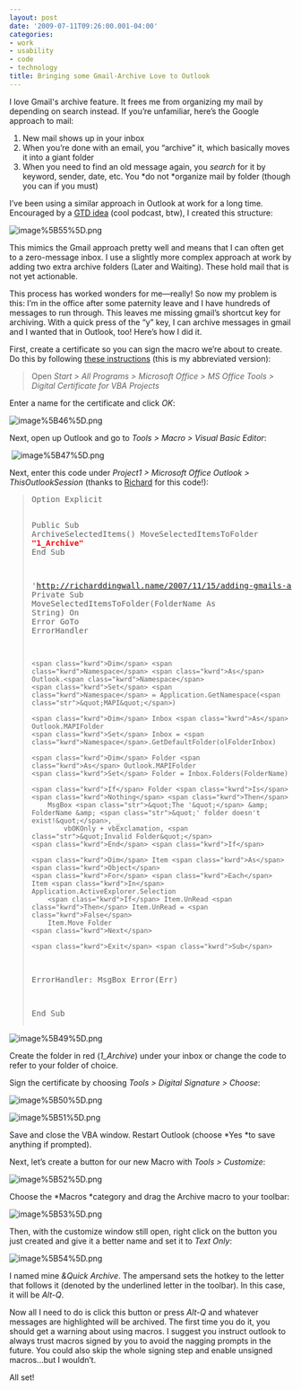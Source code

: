 ```yaml
---
layout: post
date: '2009-07-11T09:26:00.001-04:00'
categories:
- work
- usability
- code
- technology
title: Bringing some Gmail-Archive Love to Outlook
---
```



I love Gmail's archive feature. It frees me from organizing my mail by depending on search instead. If you’re unfamiliar, here’s the Google approach to mail:  <ol>   <li>New mail shows up in your inbox</li>    <li>When you’re done with an email, you “archive” it, which basically moves it into a giant folder</li>    <li>When you need to find an old message again, you *search* for it by keyword, sender, date, etc. You *do not *organize mail by folder (though you can if you must)</li> </ol>

I’ve been using a similar approach in Outlook at work for a long time. Encouraged by a [GTD idea](http://getitdone.quickanddirtytips.com/inbox-zero.aspx) (cool podcast, btw), I created this structure:  

![image%5B55%5D.png](image%5B55%5D.png) 



This mimics the Gmail approach pretty well and means that I can often get to a zero-message inbox. I use a slightly more complex approach at work by adding two extra archive folders (Later and Waiting). These hold mail that is not yet actionable.

This process has worked wonders for me—really! So now my problem is this: I’m in the office after some paternity leave and I have hundreds of messages to run through. This leaves me missing gmail’s shortcut key for archiving. With a quick press of the “y” key, I can archive messages in gmail and I wanted that in Outlook, too! Here’s how I did it.

First, create a certificate so you can sign the macro we’re about to create. Do this by following [these instructions](http://grok.lsu.edu/Article.aspx?articleId=593) (this is my abbreviated version):
<blockquote> 

Open *Start &gt; All Programs &gt; Microsoft Office &gt; MS Office Tools &gt; Digital Certificate for VBA Projects*
</blockquote>

Enter a name for the certificate and click *OK*:  

![image%5B46%5D.png](image%5B46%5D.png)&#160;

Next, open up Outlook and go to *Tools &gt; Macro &gt; Visual Basic Editor*:  

&#160;![image%5B47%5D.png](image%5B47%5D.png) 

Next, enter this code under *Project1 &gt; Microsoft Office Outlook &gt; ThisOutlookSession* (thanks to [Richard](http://richarddingwall.name/2007/11/15/adding-gmails-archive-button-to-microsoft-outlook/) for this code!):
<blockquote>   <pre class="csharpcode"><span class="kwrd">Option</span> Explicit

<span class="kwrd">Public</span> <span class="kwrd">Sub</span> ArchiveSelectedItems()
    MoveSelectedItemsToFolder <span class="str">**<font color="#ff0000">&quot;1_Archive&quot;</font>**</span>
<span class="kwrd">End</span> <span class="kwrd">Sub</span>

<span class="rem">'http://richarddingwall.name/2007/11/15/adding-gmails-archive-button-to-microsoft-outlook/</span>
<span class="kwrd">Private</span> <span class="kwrd">Sub</span> MoveSelectedItemsToFolder(FolderName <span class="kwrd">As</span> <span class="kwrd">String</span>)
    <span class="kwrd">On</span> <span class="kwrd">Error</span> <span class="kwrd">GoTo</span> ErrorHandler

    <span class="kwrd">Dim</span> <span class="kwrd">Namespace</span> <span class="kwrd">As</span> Outlook.<span class="kwrd">Namespace</span>
    <span class="kwrd">Set</span> <span class="kwrd">Namespace</span> = Application.GetNamespace(<span class="str">&quot;MAPI&quot;</span>)

    <span class="kwrd">Dim</span> Inbox <span class="kwrd">As</span> Outlook.MAPIFolder
    <span class="kwrd">Set</span> Inbox = <span class="kwrd">Namespace</span>.GetDefaultFolder(olFolderInbox)

    <span class="kwrd">Dim</span> Folder <span class="kwrd">As</span> Outlook.MAPIFolder
    <span class="kwrd">Set</span> Folder = Inbox.Folders(FolderName)

    <span class="kwrd">If</span> Folder <span class="kwrd">Is</span> <span class="kwrd">Nothing</span> <span class="kwrd">Then</span>
        MsgBox <span class="str">&quot;The '&quot;</span> &amp; FolderName &amp; <span class="str">&quot;' folder doesn't exist!&quot;</span>, _
            vbOKOnly + vbExclamation, <span class="str">&quot;Invalid Folder&quot;</span>
    <span class="kwrd">End</span> <span class="kwrd">If</span>

    <span class="kwrd">Dim</span> Item <span class="kwrd">As</span> <span class="kwrd">Object</span>
    <span class="kwrd">For</span> <span class="kwrd">Each</span> Item <span class="kwrd">In</span> Application.ActiveExplorer.Selection
        <span class="kwrd">If</span> Item.UnRead <span class="kwrd">Then</span> Item.UnRead = <span class="kwrd">False</span>
        Item.Move Folder
    <span class="kwrd">Next</span>

    <span class="kwrd">Exit</span> <span class="kwrd">Sub</span>

ErrorHandler:
    MsgBox <span class="kwrd">Error</span>(Err)

<span class="kwrd">End</span> <span class="kwrd">Sub</span></pre>
</blockquote>



![image%5B49%5D.png](image%5B49%5D.png)</a> 





Create the folder in red (*1_Archive*) under your inbox or change the code to refer to your folder of choice.


Sign the certificate by choosing *Tools &gt; Digital Signature &gt; Choose*:



![image%5B50%5D.png](image%5B50%5D.png) 



![image%5B51%5D.png](image%5B51%5D.png) 


Save and close the VBA window. Restart Outlook (choose *Yes *to save anything if prompted).


Next, let’s create a button for our new Macro with *Tools &gt; Customize*:



![image%5B52%5D.png](image%5B52%5D.png) 


Choose the *Macros *category and drag the Archive macro to your toolbar:



![image%5B53%5D.png](image%5B53%5D.png) 


Then, with the customize window still open, right click on the button you just created and give it a better name and set it to *Text Only*:



![image%5B54%5D.png](image%5B54%5D.png) 


I named mine *&amp;Quick Archive*. The ampersand sets the hotkey to the letter that follows it (denoted by the underlined letter in the toolbar). In this case, it will be *Alt-Q*.























Now all I need to do is click this button or press *Alt-Q* and whatever messages are highlighted will be archived. The first time you do it, you should get a warning about using macros. I suggest you instruct outlook to always trust macros signed by you to avoid the nagging prompts in the future. You could also skip the whole signing step and enable unsigned macros…but I wouldn’t.


All set!